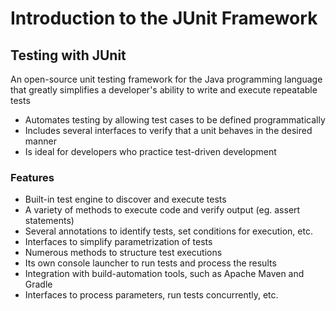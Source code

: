 # Introduction to the JUnit Framework
## Testing with JUnit
An open-source unit testing framework for the Java programming language that greatly simplifies a developer's ability to write and execute repeatable tests
- Automates testing by allowing test cases to be defined programmatically
- Includes several interfaces to verify that a unit behaves in the desired manner
- Is ideal for developers who practice test-driven development

### Features
- Built-in test engine to discover and execute tests
- A variety of methods to execute code and verify output (eg. assert statements)
- Several annotations to identify tests, set conditions for execution, etc.
- Interfaces to simplify parametrization of tests
- Numerous methods to structure test executions
- Its own console launcher to run tests and process the results
- Integration with build-automation tools, such as Apache Maven and Gradle
- Interfaces to process parameters, run tests concurrently, etc.
